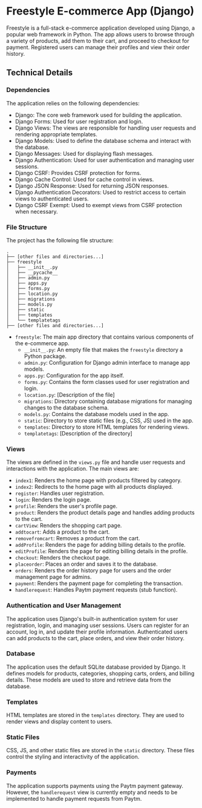 # Freestyle E-commerce App (Django)
<!---

{
  "show_on_portfolio": true,
  "featured": true,
  "items": [
    {
      "title": "Freestyle E-commerce App (Django)",
      "content": "A full-stack e-commerce app built with Django. Users can shop, manage profiles, and view order history.",
      "image": "/path/to/your/image.png",
      "featured": {
        "name": "Demo",
        "link": "https://your-project-demo-url.com"
      },
      "badges": [
        "Django",
        "E-commerce"
      ],
      "links": [
        {
          "icon": "fab fa-github",
          "url": "https://github.com/your-username/your-project-repo"
        },
        {
          "icon": "fas fa-external-link-alt",
          "url": "https://your-project-website.com"
        }
      ]
    }
  ]
}

--->
Freestyle is a full-stack e-commerce application developed using Django, a popular web framework in Python. The app allows users to browse through a variety of products, add them to their cart, and proceed to checkout for payment. Registered users can manage their profiles and view their order history.

## Technical Details

### Dependencies

The application relies on the following dependencies:

- Django: The core web framework used for building the application.
- Django Forms: Used for user registration and login.
- Django Views: The views are responsible for handling user requests and rendering appropriate templates.
- Django Models: Used to define the database schema and interact with the database.
- Django Messages: Used for displaying flash messages.
- Django Authentication: Used for user authentication and managing user sessions.
- Django CSRF: Provides CSRF protection for forms.
- Django Cache Control: Used for cache control in views.
- Django JSON Response: Used for returning JSON responses.
- Django Authentication Decorators: Used to restrict access to certain views to authenticated users.
- Django CSRF Exempt: Used to exempt views from CSRF protection when necessary.

### File Structure

The project has the following file structure:

```
.
├── [other files and directories...]
├── freestyle
│   ├── __init__.py
│   ├── __pycache__
│   ├── admin.py
│   ├── apps.py
│   ├── forms.py
│   ├── location.py
│   ├── migrations
│   ├── models.py
│   ├── static
│   ├── templates
│   └── templatetags
├── [other files and directories...]
```

- `freestyle`: The main app directory that contains various components of the e-commerce app.
  - `__init__.py`: An empty file that makes the `freestyle` directory a Python package.
  - `admin.py`: Configuration for Django admin interface to manage app models.
  - `apps.py`: Configuration for the app itself.
  - `forms.py`: Contains the form classes used for user registration and login.
  - `location.py`: [Description of the file]
  - `migrations`: Directory containing database migrations for managing changes to the database schema.
  - `models.py`: Contains the database models used in the app.
  - `static`: Directory to store static files (e.g., CSS, JS) used in the app.
  - `templates`: Directory to store HTML templates for rendering views.
  - `templatetags`: [Description of the directory]

### Views

The views are defined in the `views.py` file and handle user requests and interactions with the application. The main views are:

- `index1`: Renders the home page with products filtered by category.
- `index2`: Redirects to the home page with all products displayed.
- `register`: Handles user registration.
- `login`: Renders the login page.
- `profile`: Renders the user's profile page.
- `product`: Renders the product details page and handles adding products to the cart.
- `cartView`: Renders the shopping cart page.
- `addtocart`: Adds a product to the cart.
- `removefromcart`: Removes a product from the cart.
- `addProfile`: Renders the page for adding billing details to the profile.
- `editProfile`: Renders the page for editing billing details in the profile.
- `checkout`: Renders the checkout page.
- `placeorder`: Places an order and saves it to the database.
- `orders`: Renders the order history page for users and the order management page for admins.
- `payment`: Renders the payment page for completing the transaction.
- `handlerequest`: Handles Paytm payment requests (stub function).

### Authentication and User Management

The application uses Django's built-in authentication system for user registration, login, and managing user sessions. Users can register for an account, log in, and update their profile information. Authenticated users can add products to the cart, place orders, and view their order history.

### Database

The application uses the default SQLite database provided by Django. It defines models for products, categories, shopping carts, orders, and billing details. These models are used to store and retrieve data from the database.

### Templates

HTML templates are stored in the `templates` directory. They are used to render views and display content to users.

### Static Files

CSS, JS, and other static files are stored in the `static` directory. These files control the styling and interactivity of the application.

### Payments

The application supports payments using the Paytm payment gateway. However, the `handlerequest` view is currently empty and needs to be implemented to handle payment requests from Paytm.
